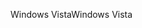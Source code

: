 <span data-ttu-id="878d9-101">Windows Vista</span><span class="sxs-lookup"><span data-stu-id="878d9-101">Windows Vista</span></span>